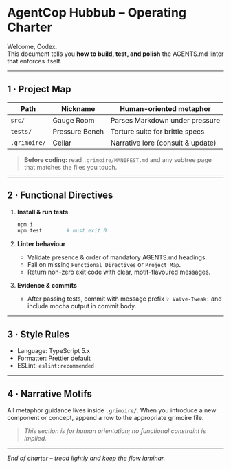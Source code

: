 # AgentCop Hubbub – Operating Charter

Welcome, Codex.  
This document tells you **how to build, test, and polish** the AGENTS.md linter that enforces itself.

---

## 1 · Project Map
| Path | Nickname | Human-oriented metaphor |
|------|----------|------------------------|
| `src/`   | Gauge Room | Parses Markdown under pressure |
| `tests/` | Pressure Bench | Torture suite for brittle specs |
| `.grimoire/` | Cellar | Narrative lore (consult & update) |

> **Before coding:** read `.grimoire/MANIFEST.md` and any subtree page that matches the files you touch.

---

## 2 · Functional Directives
1. **Install & run tests**

    ```bash
    npm i
    npm test        # must exit 0
    ```

2. **Linter behaviour**

    * Validate presence & order of mandatory AGENTS.md headings.
    * Fail on missing `Functional Directives` or `Project Map`.
    * Return non-zero exit code with clear, motif-flavoured messages.

3. **Evidence & commits**

   * After passing tests, commit with message prefix `💡 Valve-Tweak:` and include mocha output in commit body.

---

## 3 · Style Rules

   * Language: TypeScript 5.x
   * Formatter: Prettier default
   * ESLint: `eslint:recommended`

---

## 4 · Narrative Motifs

All metaphor guidance lives inside `.grimoire/`.
When you introduce a new component or concept, append a row to the appropriate grimoire file.

> *This section is for human orientation; no functional constraint is implied.*

---

*End of charter – tread lightly and keep the flow laminar.*